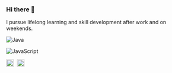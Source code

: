 ### Hi there 👋

<!--
**yscpeak/yscpeak** is a ✨ _special_ ✨ repository because its `README.md` (this file) appears on your GitHub profile.

Here are some ideas to get you started:

- 🔭 I’m currently working on ...
- 🌱 I’m currently learning ...
- 👯 I’m looking to collaborate on ...
- 🤔 I’m looking for help with ...
- 💬 Ask me about ...
- 📫 How to reach me: ...
- 😄 Pronouns: ...
- ⚡ Fun fact: ...
-->


I pursue lifelong learning and skill development after work and on weekends.

![Java](https://img.shields.io/badge/Java-ED8B00?style=for-the-badge&logo=openjdk&logoColor=white)

![JavaScript](https://img.shields.io/badge/JavaScript-F7DF1E?style=for-the-badge&logo=javascript&logoColor=black)


<img src="https://img.shields.io/badge/Java-ED8B00?style=for-the-badge&logo=openjdk&logoColor=white" alt="Java" style="width: 20px; height: 20px; vertical-align: middle; margin-right: 5px;"> <img src="https://img.shields.io/badge/JavaScript-F7DF1E?style=for-the-badge&logo=javascript&logoColor=black" alt="JavaScript" style="width: 20px; height: 20px; vertical-align: middle; margin-right: 5px;">

